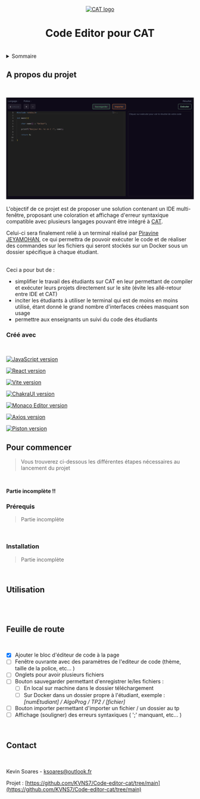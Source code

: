 <p align="center">
  <a href="https://www.cat.savoircoder.fr/accueil/" target="_blank" rel="noopener noreferrer">
    <img width="100" src="https://www.cat.savoircoder.fr/static/moulinette/img/logo/home_logo.png" alt="CAT logo">
  </a>
</p>

<h1 align="center">Code Editor pour CAT</h1>
  
<!--          Sommaire          -->
<br/>
<details>
  <summary>Sommaire</summary>
  <ol>
    <li>
      <a href="#a-propos-du-projet">A propos du projet</a>
      <ul>
        <li><a href="#créé-avec">Créé avec</a></li>
      </ul>
    </li>
    <li>
      <a href="#pour-commencer">Pour commencer</a>
      <ul>
        <li><a href="#prérequis">Prérequis</a></li>
        <li><a href="#installation">Installation</a></li>
      </ul>
    </li>
    <li><a href="#utilisation">Utilisation</a></li>
    <li><a href="#feuille-de-route">Feuille de route</a></li>
    <li><a href="#contact">Contact</a></li>
  </ol>
</details>

<!------------------------------------------------------------------------------------------------------------------------------------------>
## A propos du projet
<!------------------------------------------------------------------------------------------------------------------------------------------>
<br/>

<p align = "center" >
  <a href = "http://localhost:5173/" target="_blank" rel="noopener noreferrer">
    <img width="600" src="public/img/interface-IDE.png" alt="Interface IDE">
  </a>
</p>

L'objectif de ce projet est de proposer une solution contenant un IDE multi-fenêtre, proposant une coloration et affichage d'erreur syntaxique compatible avec plusieurs langages pouvant être intégré à <a href="https://www.cat.savoircoder.fr/accueil/" target="_blank" rel="noopener noreferrer"> CAT</a>.

Celui-ci sera finalement relié à un terminal réalisé par <a href="https://github.com/PiravineJEYAMOHAN" target="_blank" rel="noopener noreferrer">Piravine JEYAMOHAN</a>, ce qui permettra de pouvoir exécuter le code et de réaliser des commandes sur les fichiers qui seront stockés sur un Docker sous un dossier spécifique à chaque étudiant.
<br/><br/>

Ceci a pour but de :
- simplifier le travail des étudiants sur CAT en leur permettant de compiler et exécuter leurs projets directement sur le site (évite les allé-retour entre IDE et CAT)
- inciter les étudiants à utiliser le terminal qui est de moins en moins utilisé, étant donné le grand nombre d'interfaces créées masquant son usage
- permettre aux enseignants un suivi du code des étudiants

<!------------------------------------------------------------------------------------------------------------------------------------------>
### Créé avec 
<!------------------------------------------------------------------------------------------------------------------------------------------>
<br/>

[![JavaScript version][JavaScript-badge]][JavaScript-url]

[![React version][React-badge]][React-url]

[![Vite version][Vite-badge]][Vite-url]

[![ChakraUI version][Chakra-badge]][Chakra-url]

[![Monaco Editor version][MonacoEditor-badge]][MonacoEditor-url]

[![Axios version][Axios-badge]][Axios-url]

[![Piston version][Piston-badge]][Piston-url]


<!------------------------------------------------------------------------------------------------------------------------------------------>
## Pour commencer
<!------------------------------------------------------------------------------------------------------------------------------------------>
> Vous trouverez ci-dessous les différentes étapes nécessaires au lancement du projet
<br/>

**Partie incomplète !!**

<!------------------------------------------------------------------------------------------------------------------------------------------>
### Prérequis
<!------------------------------------------------------------------------------------------------------------------------------------------>
> Partie incomplète
<br/>


<!------------------------------------------------------------------------------------------------------------------------------------------>
### Installation
<!------------------------------------------------------------------------------------------------------------------------------------------>
> Partie incomplète
<br/>

<!--
```sh
npm install 
```
```sh
npm run dev 
```
```sh
npm i @chakra-ui/react @emotion/react @emotion/styled frame
```
```sh
npm install @monaco-editor/react
```
```sh
npm install axios
```
-->

<!------------------------------------------------------------------------------------------------------------------------------------------>
## Utilisation
<!------------------------------------------------------------------------------------------------------------------------------------------>
<br/>

<br/>

<!------------------------------------------------------------------------------------------------------------------------------------------>
## Feuille de route
<!------------------------------------------------------------------------------------------------------------------------------------------>
<br/>

- [x] Ajouter le bloc d'éditeur de code à la page
- [ ] Fenêtre ouvrante avec des paramètres de l'editeur de code (thème, taille de la police, etc... )
- [ ] Onglets pour avoir plusieurs fichiers
- [ ] Bouton sauvegarder permettant d'enregistrer le/les fichiers :
  - [ ] En local sur machine dans le dossier téléchargement
  - [ ] Sur Docker dans un dossier propre à l'étudiant, exemple : *\[numEtudiant] / AlgoProg / TP2 / \[fichier]*
- [ ] Bouton importer permettant d'importer un fichier / un dossier au tp
- [ ] Affichage (souligner) des erreurs syntaxiques ( ';' manquant, etc... )

<br/>

<!------------------------------------------------------------------------------------------------------------------------------------------>
## Contact
<!------------------------------------------------------------------------------------------------------------------------------------------>
<br/>

Kevin Soares - ksoares@outlook.fr

Projet : [https://github.com/KVNS7/Code-editor-cat/tree/main](https://github.com/KVNS7/Code-editor-cat/tree/main)




<!--              --Variables--              -->

[JavaScript-badge]: https://img.shields.io/badge/JavaScript-%23F7DF1E?style=for-the-badge&logo=javascript&labelColor=grey
[JavaScript-url]: https://developer.mozilla.org/fr/docs/Web/JavaScript

[React-badge]: https://img.shields.io/badge/React%20v18.3.1-%2361DAFB?style=for-the-badge&logo=react&labelColor=grey
[React-url]: https://fr.legacy.reactjs.org/

[Vite-badge]: https://img.shields.io/badge/Vite%20v1.6.8-%23646CFF?style=for-the-badge&logo=vite&labelColor=grey
[Vite-url]: https://vitejs.fr/

[Chakra-badge]: https://img.shields.io/badge/Chakra%20v2.8.2-%23319795?style=for-the-badge&logo=chakraui&labelColor=grey
[Chakra-url]: https://v2.chakra-ui.com/docs/components

[MonacoEditor-badge]: https://img.shields.io/badge/Monaco%20Editor%20v0.48.0-%23007ACC?style=for-the-badge&logo=visualstudiocode&logoColor=%23007ACC&labelColor=grey
[MonacoEditor-url]: https://microsoft.github.io/monaco-editor/docs.html

[Axios-badge]: https://img.shields.io/badge/Axios%20v1.6.8-%235A29E4?style=for-the-badge&logo=axios&logoColor=%235A29E4&labelColor=grey
[Axios-url]: https://axios-http.com/fr/docs/intro

[Piston-badge]: https://img.shields.io/badge/Piston-rgb(67%2C126%2C180)?style=for-the-badge&labelColor=black
[Piston-url]: https://piston.readthedocs.io/en/latest/
